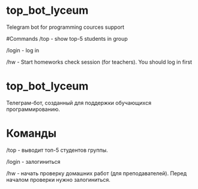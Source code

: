 # top_bot_lyceum
Telegram bot for programming cources support

#Commands
/top - show top-5 students in group

/login - log in

/hw - Start homeworks check session (for teachers). You should log in first


# top_bot_lyceum
Телеграм-бот, созданный для поддержки обучающихся программированию.

# Команды
/top - выводит топ-5 студентов группы.

/login - залогиниться

/hw - начать проверку домашних работ (для преподавателей). Перед началом проверки нужно залогиниться.